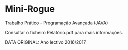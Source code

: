 # Mini-Rogue
Trabalho Prático - Programação Avançada (JAVA)

Consultar o ficheiro Relatório.pdf para mais informações.

DATA ORIGINAL: Ano lectivo 2016/2017
